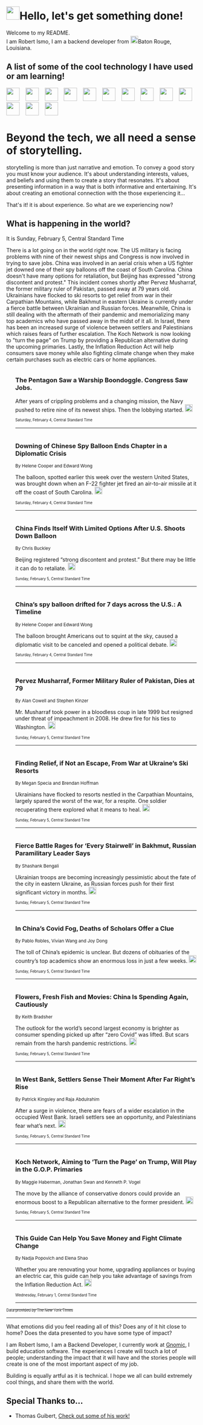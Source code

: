 <h1><img src="https://emojis.slackmojis.com/emojis/images/1643514375/3493/hot-coffee.gif?1643514375" width="35"/>Hello, let's get something done!</h1>

<p>Welcome to my README.<br/>
I am Robert Ismo, I am a backend developer from <img src="https://emojis.slackmojis.com/emojis/images/1638395689/50435/moulin_rouge.png?1638395689" width="20"/>Baton Rouge, Louisiana.</p>
<h2>A list of some of the cool technology I have used or am learning!</h2>
<p>
<img src="https://emojis.slackmojis.com/emojis/images/1643516091/21142/meow_bongotap.gif?1643516091" width="35" alt="">
<img src="https://img.shields.io/badge/Favorite%20Frontend%20Framework-SvelteKit-f83903" alt="">
<img src="https://img.shields.io/badge/Second%20Favorite-Vue-40b581" alt="">
<img src="https://img.shields.io/badge/Most%20Used%20Runtime-Nodejs-78b061" alt="">
<img src="https://emojis.slackmojis.com/emojis/images/1643517416/34482/fire.gif?1643517416" width="35" alt="">
<img src="https://img.shields.io/badge/Javascript%20But%20Better-Typescript-0078ca" alt="">
<img src="https://img.shields.io/badge/Favorite%20Language-Elixir-3e244d" alt="">
<img src="https://img.shields.io/badge/Containerize%20Everything-Docker-6ac9ef" alt="">
<img src="https://emojis.slackmojis.com/emojis/images/1643514596/5999/meow_party.gif?1643514596" width="35" alt="">
<img src="https://img.shields.io/badge/API%20Love%20Language-Graphql-de32a5" alt="">
<img src="https://img.shields.io/badge/Our%20Favorite%20Version%20Controller-Git-e94f33" alt="">
<img src="https://img.shields.io/badge/Favorite%20Database-Redis-d42d1d" alt="">
<img src="https://emojis.slackmojis.com/emojis/images/1643514559/5584/deployparrot.gif?1643514559" width="35" alt="">
<img src="https://img.shields.io/badge/Container%20Interstate-RabbitMQ-f66200" alt="">
<img src="https://img.shields.io/badge/Gotta%20Learn-Kubernetes-316adf" alt="">
<img src="https://img.shields.io/badge/Really%20Mature%20Now-WASM-654fef" alt="">
<img src="https://emojis.slackmojis.com/emojis/images/1666642497/61942/dance_vibe.gif?1666642497" width="35" alt="">
<img src="https://img.shields.io/badge/For%20My%20M1-ARM64-657d96" alt="">
<img src="https://img.shields.io/badge/Loving%20This%20So%20Much-TailwindCSS-17bcb5" alt="">
<img src="https://img.shields.io/badge/Cool%20Build%20Tool-Vite-f9cb24" alt="">
<img src="https://emojis.slackmojis.com/emojis/images/1669231376/62819/working-on-it.gif?1669231376" width="35" alt="">
<img src="https://img.shields.io/badge/Fun%20and%20Easy%20Database-MongoDB-5f8c49" alt="">
<img src="https://img.shields.io/badge/JS%20Life%20Support-NPM-c73737" alt="">
<img src="https://img.shields.io/badge/I%20Liked%20It-DynamoDB-0073b9" alt="">
<img src="https://emojis.slackmojis.com/emojis/images/1643514045/46/question.gif?1643514045" width="35" alt="">
<img src="https://img.shields.io/badge/cool-React-60d6f9" alt="">
<img src="https://img.shields.io/badge/Future%20Big%20Project-Lambda-f37e00" alt="">
<img src="https://img.shields.io/badge/NPM%20But%20Better-PNPM-f1aa07" alt="">
<img src="https://emojis.slackmojis.com/emojis/images/1643514943/9662/fbwow.gif?1643514943" width="35" alt="">
<img src="https://img.shields.io/badge/First%20Language-C-662079" alt="">
<img src="https://img.shields.io/badge/Where%20I%20Deploy%20Frontend-Vercel-000000" alt="">
<img src="https://img.shields.io/badge/Who%20Does%20not%20Want%20an%20App-Swift-f9492a" alt="">
<img src="https://emojis.slackmojis.com/emojis/images/1643514058/151/javascript.png?1643514058" width="35" alt="">
<img src="https://img.shields.io/badge/cool-Python-fbd542" alt="">
<img src="https://img.shields.io/badge/Favorite%20Something-Stripe-656cdc" alt="">
<img src="https://img.shields.io/badge/Of%20Course-HTML5-ed6327" alt="">
<img src="https://emojis.slackmojis.com/emojis/images/1660415405/60731/bomb.gif?1660415405" width="35" alt="">
<img src="https://img.shields.io/badge/hate-CSS-2964ec" alt="">
<img src="https://img.shields.io/badge/Learning-CircleCI-141215" alt="">
<img src="https://img.shields.io/badge/Learning-Rust-fbbb3b" alt="">
<img src="https://emojis.slackmojis.com/emojis/images/1660415397/60712/writing-hand.gif?1660415397" width="35" alt="">
<img src="https://img.shields.io/badge/Dev%20Browser%20of%20Choice-Firefox-cc4e26" alt="">
<img src="https://img.shields.io/badge/Recoverying%20From%20Windows-UNIX-1781e3" alt="">
<img src="https://img.shields.io/badge/LOVE-LogSeq-90c1c2" alt="">
<img src="https://emojis.slackmojis.com/emojis/images/1643514066/223/kirby.gif?1643514066" width="35" alt="">
<img src="https://img.shields.io/badge/Daily%20Driver-MacOS-e6e6e8" alt="">
<img src="https://img.shields.io/badge/Git%20Server-Github-000000" alt="">
<img src="https://img.shields.io/badge/enjoyable-EC2-f17428" alt="">
<img src="https://emojis.slackmojis.com/emojis/images/1643514239/2069/excited.gif?1643514239" width="35" alt="">
</p>
<h1>Beyond the tech, we all need a sense of storytelling.</h1>
<p>storytelling is more than just narrative and emotion. To convey a good story you must know your audience. It's about understanding interests, values, and beliefs and using them to create a story that resonates. It's about presenting information in a way that is both informative and entertaining. It's about creating an emotional connection with the those experiencing it...</p>
<p>That's it! it is about experience. So what are we experiencing now?</p>
<h2>What is happening in the world?</h2>
<p>It is Sunday, February 5, Central Standard Time</p>
<p>
There is a lot going on in the world right now. The US military is facing problems with nine of their newest ships and Congress is now involved in trying to save jobs. China was involved in an aerial crisis when a US fighter jet downed one of their spy balloons off the coast of South Carolina. China doesn&#39;t have many options for retaliation, but Beijing has expressed &quot;strong discontent and protest.&quot; This incident comes shortly after Pervez Musharraf, the former military ruler of Pakistan, passed away at 79 years old. Ukrainians have flocked to ski resorts to get relief from war in their Carpathian Mountains, while Bakhmut in eastern Ukraine is currently under a fierce battle between Ukrainian and Russian forces. Meanwhile, China is still dealing with the aftermath of their pandemic and memorializing many top academics who have passed away in the midst of it all. In Israel, there has been an increased surge of violence between settlers and Palestinians which raises fears of further escalation. The Koch Network is now looking to &quot;turn the page&quot; on Trump by providing a Republican alternative during the upcoming primaries. Lastly, the Inflation Reduction Act will help consumers save money while also fighting climate change when they make certain purchases such as electric cars or home appliances.</p>
<ol>
<img src="https://img.shields.io/badge/-us-blue" alt="">
<h3>The Pentagon Saw a Warship Boondoggle. Congress Saw Jobs.</h3>
<sub></sub>
<p>After years of crippling problems and a changing mission, the Navy pushed to retire nine of its newest ships. Then the lobbying started.  <a href="https://nyti.ms/3jrvTEC"><img src="https://developer.nytimes.com/files/poweredby_nytimes_30b.png?v=1583354208352" height="20"></a></p>
<sub><sub>Saturday, February 4, Central Standard Time</sub></sub>
<hr/>
<img src="https://img.shields.io/badge/-us-blue" alt="">
<h3>Downing of Chinese Spy Balloon Ends Chapter in a Diplomatic Crisis</h3>
<sub>By Helene Cooper and Edward Wong</sub>
<p>The balloon, spotted earlier this week over the western United States, was brought down when an F-22 fighter jet fired an air-to-air missile at it off the coast of South Carolina.  <a href="https://nyti.ms/3RFX76X"><img src="https://developer.nytimes.com/files/poweredby_nytimes_30b.png?v=1583354208352" height="20"></a></p>
<sub><sub>Saturday, February 4, Central Standard Time</sub></sub>
<hr/>
<img src="https://img.shields.io/badge/-world-blue" alt="">
<h3>China Finds Itself With Limited Options After U.S. Shoots Down Balloon</h3>
<sub>By Chris Buckley</sub>
<p>Beijing registered “strong discontent and protest.” But there may be little it can do to retaliate.  <a href="https://nyti.ms/3X3HbfR"><img src="https://developer.nytimes.com/files/poweredby_nytimes_30b.png?v=1583354208352" height="20"></a></p>
<sub><sub>Sunday, February 5, Central Standard Time</sub></sub>
<hr/>
<img src="https://img.shields.io/badge/-us-blue" alt="">
<h3>China’s spy balloon drifted for 7 days across the U.S.: A Timeline</h3>
<sub>By Helene Cooper and Edward Wong</sub>
<p>The balloon brought Americans out to squint at the sky, caused a diplomatic visit to be canceled and opened a political debate.  <a href="https://nyti.ms/3Y4oni1"><img src="https://developer.nytimes.com/files/poweredby_nytimes_30b.png?v=1583354208352" height="20"></a></p>
<sub><sub>Saturday, February 4, Central Standard Time</sub></sub>
<hr/>
<img src="https://img.shields.io/badge/-world-blue" alt="">
<h3>Pervez Musharraf, Former Military Ruler of Pakistan, Dies at 79</h3>
<sub>By Alan Cowell and Stephen Kinzer</sub>
<p>Mr. Musharraf took power in a bloodless coup in late 1999 but resigned under threat of impeachment in 2008. He drew fire for his ties to Washington.  <a href="https://nyti.ms/3YqlJTn"><img src="https://developer.nytimes.com/files/poweredby_nytimes_30b.png?v=1583354208352" height="20"></a></p>
<sub><sub>Sunday, February 5, Central Standard Time</sub></sub>
<hr/>
<img src="https://img.shields.io/badge/-world-blue" alt="">
<h3>Finding Relief, if Not an Escape, From War at Ukraine’s Ski Resorts</h3>
<sub>By Megan Specia and Brendan Hoffman</sub>
<p>Ukrainians have flocked to resorts nestled in the Carpathian Mountains, largely spared the worst of the war, for a respite. One soldier recuperating there explored what it means to heal.  <a href="https://nyti.ms/3X7BDAS"><img src="https://developer.nytimes.com/files/poweredby_nytimes_30b.png?v=1583354208352" height="20"></a></p>
<sub><sub>Sunday, February 5, Central Standard Time</sub></sub>
<hr/>
<img src="https://img.shields.io/badge/-world-blue" alt="">
<h3>Fierce Battle Rages for ‘Every Stairwell’ in Bakhmut, Russian Paramilitary Leader Says</h3>
<sub>By Shashank Bengali</sub>
<p>Ukrainian troops are becoming increasingly pessimistic about the fate of the city in eastern Ukraine, as Russian forces push for their first significant victory in months.  <a href="https://nyti.ms/3lcDHKC"><img src="https://developer.nytimes.com/files/poweredby_nytimes_30b.png?v=1583354208352" height="20"></a></p>
<sub><sub>Sunday, February 5, Central Standard Time</sub></sub>
<hr/>
<img src="https://img.shields.io/badge/-world-blue" alt="">
<h3>In China’s Covid Fog, Deaths of Scholars Offer a Clue</h3>
<sub>By Pablo Robles, Vivian Wang and Joy Dong</sub>
<p>The toll of China’s epidemic is unclear. But dozens of obituaries of the country’s top academics show an enormous loss in just a few weeks.  <a href="https://nyti.ms/3Y5nOEy"><img src="https://developer.nytimes.com/files/poweredby_nytimes_30b.png?v=1583354208352" height="20"></a></p>
<sub><sub>Sunday, February 5, Central Standard Time</sub></sub>
<hr/>
<img src="https://img.shields.io/badge/-business-blue" alt="">
<h3>Flowers, Fresh Fish and Movies: China Is Spending Again, Cautiously</h3>
<sub>By Keith Bradsher</sub>
<p>The outlook for the world’s second largest economy is brighter as consumer spending picked up after “zero Covid” was lifted. But scars remain from the harsh pandemic restrictions.  <a href="https://nyti.ms/3DJ9b1v"><img src="https://developer.nytimes.com/files/poweredby_nytimes_30b.png?v=1583354208352" height="20"></a></p>
<sub><sub>Sunday, February 5, Central Standard Time</sub></sub>
<hr/>
<img src="https://img.shields.io/badge/-world-blue" alt="">
<h3>In West Bank, Settlers Sense Their Moment After Far Right’s Rise</h3>
<sub>By Patrick Kingsley and Raja Abdulrahim</sub>
<p>After a surge in violence, there are fears of a wider escalation in the occupied West Bank. Israeli settlers see an opportunity, and Palestinians fear what’s next.  <a href="https://nyti.ms/3RyxS6w"><img src="https://developer.nytimes.com/files/poweredby_nytimes_30b.png?v=1583354208352" height="20"></a></p>
<sub><sub>Sunday, February 5, Central Standard Time</sub></sub>
<hr/>
<img src="https://img.shields.io/badge/-us-blue" alt="">
<h3>Koch Network, Aiming to ‘Turn the Page’ on Trump, Will Play in the G.O.P. Primaries</h3>
<sub>By Maggie Haberman, Jonathan Swan and Kenneth P. Vogel</sub>
<p>The move by the alliance of conservative donors could provide an enormous boost to a Republican alternative to the former president.  <a href="https://nyti.ms/3jrn3Xr"><img src="https://developer.nytimes.com/files/poweredby_nytimes_30b.png?v=1583354208352" height="20"></a></p>
<sub><sub>Sunday, February 5, Central Standard Time</sub></sub>
<hr/>
<img src="https://img.shields.io/badge/-climate-blue" alt="">
<h3>This Guide Can Help You Save Money and Fight Climate Change</h3>
<sub>By Nadja Popovich and Elena Shao</sub>
<p>Whether you are renovating your home, upgrading appliances or buying an electric car, this guide can help you take advantage of savings from the Inflation Reduction Act.  <a href="https://nyti.ms/3DxCiVn"><img src="https://developer.nytimes.com/files/poweredby_nytimes_30b.png?v=1583354208352" height="20"></a></p>
<sub><sub>Wednesday, February 1, Central Standard Time</sub></sub>
<hr/>
</ol>
<a href="https://developer.nytimes.com"><sub><sub>Data provided by The New York Times</sub></sub></a>
<hr/>
<p>What emotions did you feel reading all of this? Does any of it hit close to home? Does the data presented to you have some type of impact?</p>
<p>I am Robert Ismo, I am a Backend Developer, I currently work at <a href="https://gnomic.education/">Gnomic</a>, I build education software. The experiences I create will touch a lot of people; understanding the impact that it will have and the stories people will create is one of the most important aspect of my job.</p>
<p>Building is equally artful as it is technical. I hope we all can build extremely cool things, and share them with the world.</p>
<h2>Special Thanks to...</h2>
<ul>
<li>Thomas Guibert, <a href="https://github.com/thmsgbrt/thmsgbrt">Check out some of his work!</a></li>
</ul>